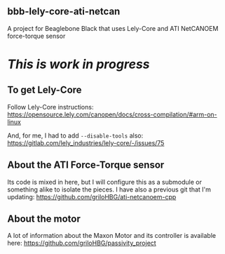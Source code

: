 ## bbb-lely-core-ati-netcan
A project for Beaglebone Black that uses Lely-Core and ATI NetCANOEM force-torque sensor

# *This is work in progress*

## To get Lely-Core

Follow Lely-Core instructions: https://opensource.lely.com/canopen/docs/cross-compilation/#arm-on-linux

And, for me, I had to add ```--disable-tools``` also: https://gitlab.com/lely_industries/lely-core/-/issues/75

## About the ATI Force-Torque sensor

Its code is mixed in here, but I will configure this as a submodule or something alike to isolate the pieces. I have also a previous git that I'm updating: https://github.com/griloHBG/ati-netcanoem-cpp

## About the motor

A lot of information about the Maxon Motor and its controller is available here: https://github.com/griloHBG/passivity_project
